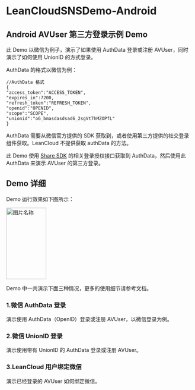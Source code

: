# LeanCloudSNSDemo-Android
 
## Android AVUser 第三方登录示例 Demo
 
 
此 Demo 以微信为例子，演示了如果使用 AuthData 登录或注册 AVUser，同时演示了如何使用 UnionID 的方式登录。

AuthData 的格式以微信为例：

```
//AuthData 格式
{
"access_token":"ACCESS_TOKEN", 
"expires_in":7200, 
"refresh_token":"REFRESH_TOKEN",
"openid":"OPENID", 
"scope":"SCOPE",
"unionid":"o6_bmasdasdsad6_2sgVt7hMZOPfL"
}

```
AuthData 需要从微信官方提供的 SDK 获取到，或者使用第三方提供的社交登录组件获取。LeanCloud 不提供获取 authData 的方法。

此 Demo 使用 [Share SDK](http://wiki.mob.com/获取授权用户资料-2/) 的相关登录授权接口获取到 AuthData，然后使用此 AuthData 来演示 AVUser 的第三方登录。

## Demo 详细

Demo 运行效果如下图所示：

<img src="http://lc-I94is3iS.cn-n1.lcfile.com/2246a554fdbb996e7862.png" width = "108" height = "192" alt="图片名称" align=center />

Demo 中一共演示下面三种情况，更多的使用细节请参考文档。

### 1.微信 AuthData 登录

演示使用 AuthData（OpenID）登录或注册 AVUser，以微信登录为例。

### 2.微信 UnionID 登录
演示使用带有 UnionID 的 AuthData 登录或注册 AVUser。

### 3.LeanCloud 用户绑定微信
演示已经登录的 AVUser 如何绑定微信。

